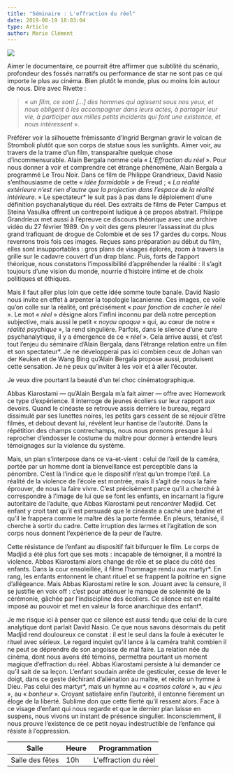 ```yaml
---
title: "Séminaire : L'effraction du réel"
date: 2019-08-19 18:03:04
type: Article
author: Marie Clément
---
```


![](fissure.jpg)

Aimer le documentaire, ce pourrait être affirmer que subtilité du scénario, profondeur des fossés narratifs ou performance de star ne sont pas ce qui importe le plus au cinéma. Bien plutôt le monde, plus ou moins loin autour de nous. Dire avec Rivette :
> « *un film, ce sont \[...\] des hommes qui agissent sous nos yeux, et nous obligent à les accompagner dans leurs actes, à partager leur vie, à participer aux milles petits incidents qui font une existence, et nous intéressent* ».

  Préférer voir la silhouette frémissante d’Ingrid Bergman gravir le volcan de Stromboli plutôt que son corps de statue sous les sunlights. Aimer voir, au travers de la trame d’un film, transparaître quelque chose d’incommensurable. Alain Bergala nomme cela « *L’Effraction du réel* ». Pour nous donner à voir et comprendre cet étrange phénomène, Alain Bergala a programmé Le Trou Noir. Dans ce film de Philippe Grandrieux, David Nasio s’enthousiasme de cette « *idée formidable* » de Freud ; « *La réalité extérieure n’est rien d’autre que la projection dans l’espace de la réalité intérieure.* » Le spectateur\* le suit pas à pas dans le déploiement d’une définition psychanalytique du réel. Des extraits de films de Peter Campus et Steina Vasulka offrent un contrepoint ludique à ce propos abstrait. Philippe Grandrieux met aussi à l’épreuve ce discours théorique avec une archive vidéo du 27 février 1989. On y voit des gens pleurer l’assassinat du plus grand trafiquant de drogue de Colombie et de ses 17 gardes du corps. Nous reverrons trois fois ces images. Reçues sans préparation au début du film, elles sont insupportables : gros plans de visages éplorés, zoom à travers la grille sur le cadavre couvert d’un drap blanc. Puis, forts de l’apport théorique, nous constatons l’impossibilité d’appréhender la réalité : il s’agit toujours d’une vision du monde, nourrie d’histoire intime et de choix politiques et éthiques.

Mais il faut aller plus loin que cette idée somme toute banale. David Nasio nous invite en effet à arpenter la topologie lacanienne. Ces images, ce voile qu’on colle sur la réalité, ont précisément « *pour fonction de cacher le réel* ». Le mot « *réel* » désigne alors l’infini inconnu par delà notre perception subjective, mais aussi le petit « *noyau opaque* » qui, au cœur de notre « *réalité psychique* », la rend singulière. Parfois, dans le silence d’une cure psychanalytique, il y a émergence de ce « *réel* ». Cela arrive aussi, et c’est tout l’enjeu du séminaire d’Alain Bergala, dans l’étrange relation entre un film et son spectateur\*. Je ne développerai pas ici combien ceux de Johan van der Keuken et de Wang Bing qu’Alain Bergala propose aussi, produisent cette sensation. Je ne peux qu’inviter à les voir et à aller l’écouter.

Je veux dire pourtant la beauté d’un tel choc cinématographique.

Abbas Kiarostami — qu’Alain Bergala m’a fait aimer — offre avec Homework ce type d’expérience. Il interroge de jeunes écoliers sur leur rapport aux devoirs. Quand le cinéaste se retrouve assis derrière le bureau, regard dissimulé par ses lunettes noires, les petits gars cessent de se réjouir d’être filmés, et debout devant lui, révèlent leur hantise de l’autorité. Dans la répétition des champs contrechamps, nous nous prenons presque à lui reprocher d’endosser le costume du maître pour donner à entendre leurs témoignages sur la violence du système.

Mais, un plan s’interpose dans ce va-et-vient : celui de l’œil de la caméra, portée par un homme dont la bienveillance est perceptible dans la pénombre. C’est là l’indice que le dispositif n’est qu’un trompe l’œil. La réalité de la violence de l’école est montrée, mais il s’agit de nous la faire éprouver, de nous la faire vivre. C’est précisément parce qu’il a cherché à correspondre à l’image de lui que se font les enfants, en incarnant la figure autoritaire de l’adulte, que Abbas Kiarostami peut *rencontrer* Madjid. Cet enfant y croit tant qu’il est persuadé que le cinéaste a caché une badine et qu’il le frappera comme le maître dès la porte fermée. En pleurs, tétanisé, il cherche à sortir du cadre. Cette irruption des larmes et l’agitation de son corps nous donnent l’expérience de la peur de l’autre.

Cette résistance de l’enfant au dispositif fait bifurquer le film. Le corps de Madjid a été plus fort que ses mots : incapable de témoigner, il a montré la violence. Abbas Kiarostami alors change de rôle et se place du côté des enfants. Dans la cour ensoleillée, il filme l’hommage rendu aux martyr\*. En rang, les enfants entonnent le chant rituel et se frappent la poitrine en signe d’allégeance. Mais Abbas Kiarostami retire le son. Jouant avec la censure, il se justifie en voix off : c’est pour atténuer le manque de solennité de la cérémonie, gâchée par l’indiscipline des écoliers. Ce silence est en réalité imposé au pouvoir et met en valeur la force anarchique des enfant\*.

Je me risque ici à penser que ce silence est aussi tendu que celui de la cure analytique dont parlait David Nasio. Ce que nous savons désormais du petit Madjid rend douloureux ce constat : il est le seul dans la foule à exécuter le rituel avec sérieux. Le regard inquiet qu’il lance à la caméra trahit combien il ne peut se déprendre de son angoisse de mal faire. La relation née du cinéma, dont nous avons été témoins, permettra pourtant un moment magique d’effraction du réel. Abbas Kiarostami persiste à lui demander ce qu’il sait de sa leçon. L’enfant soudain arrête de gesticuler, cesse de lever le doigt, dans ce geste déchirant d’aliénation au maître, et récite un hymne à Dieu. Pas celui des martyr\*, mais un hymne au « *cosmos coloré* », au « *jeu* », au « *bonheur* ». Croyant satisfaire enfin l’autorité, il entonne fièrement un éloge de la liberté. Sublime don que cette fierté qu’il ressent alors. Face à ce visage d’enfant qui nous regarde et que le dernier plan laisse en suspens, nous vivons un instant de présence singulier. Inconsciemment, il nous prouve l’existence de ce petit noyau indestructible de l’enfance qui résiste à l’oppression.

| Salle | Heure | Programmation |
|-------|-------|---------------|
| Salle des fêtes | 10h | L'effraction du réel |
